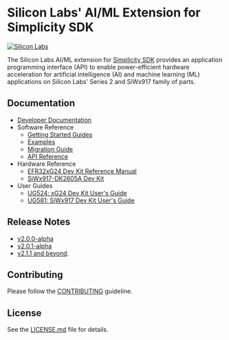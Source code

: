 # Silicon Labs' AI/ML Extension for Simplicity SDK

[![Silicon Labs](./doc/images/silabs-logo.jpg)](https://www.silabs.com)

The Silicon Labs AI/ML extension for [Simplicity SDK](https://github.com/SiliconLabs/simplicity_sdk) provides an application programming interface (API) to enable power-efficient hardware acceleration for artificial intelligence (AI) and machine learning (ML) applications on Silicon Labs' Series 2 and SiWx917 family of parts.

## Documentation

- [Developer Documentation](https://docs.silabs.com/machine-learning/latest)
- Software Reference
  - [Getting Started Guides](https://docs.silabs.com/machine-learning/latest/aiml-getting-started)
  - [Examples](https://docs.silabs.com/machine-learning/latest/aiml-additional-topics/sample-apps)
  - [Migration Guide](https://docs.silabs.com/machine-learning/latest/aiml-developers-guide/aiml-extension-setup)
  - [API Reference](https://docs.silabs.com/machine-learning/latest/aiml-reference-guide)
- Hardware Reference
  - [EFR32xG24 Dev Kit Reference Manual](https://www.silabs.com/documents/public/reference-manuals/efr32xg24-rm.pdf)
  - [SiWx917-DK2605A Dev Kit](https://www.silabs.com/development-tools/wireless/wi-fi/siwx917-dk2605a-wifi-6-bluetooth-le-soc-dev-kit?tab=overview)
- User Guides
  - [UG524: xG24 Dev Kit User's Guide](https://www.silabs.com/documents/public/user-guides/ug524-brd2601b-user-guide.pdf)
  - [UG581: SiWx917 Dev Kit User's Guide](https://www.silabs.com/documents/public/user-guides/ug581-brd2605a-user-guide.pdf)

## Release Notes

- [v2.0.0-alpha](./doc/release-notes/v2.0.0-alpha.md)
- [v2.0.1-alpha](./doc/release-notes/v2.0.1-alpha.md)
- [v2.1.1 and beyond](https://docs.silabs.com/sisdk-release-notes/latest/sisdk-mc-learning-release-notes).

## Contributing

Please follow the [CONTRIBUTING](./.github/CONTRIBUTING.md) guideline.

## License

See the [LICENSE.md](./LICENSE.md) file for details.
